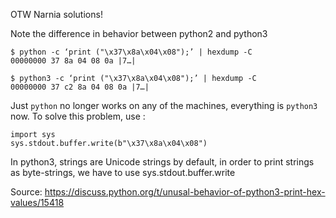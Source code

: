 OTW Narnia solutions!

Note the difference in behavior between python2 and python3

    $ python -c ‘print ("\x37\x8a\x04\x08");’ | hexdump -C
    00000000 37 8a 04 08 0a |7…|

    $ python3 -c ‘print ("\x37\x8a\x04\x08");’ | hexdump -C
    00000000 37 c2 8a 04 08 0a |7…|

Just `python` no longer works on any of the machines, everything is `python3` now. To solve this problem, use :

    import sys
    sys.stdout.buffer.write(b"\x37\x8a\x04\x08")

In python3, strings are Unicode strings by default, in order to print strings as byte-strings, we have to use sys.stdout.buffer.write

Source: https://discuss.python.org/t/unusal-behavior-of-python3-print-hex-values/15418
